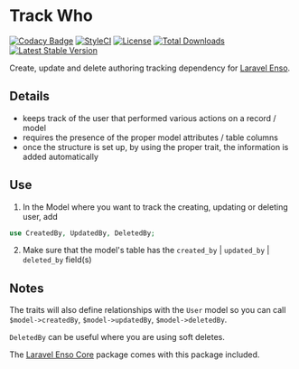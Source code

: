 # Track Who
[![Codacy Badge](https://api.codacy.com/project/badge/Grade/c2848e5734e44faab61fb3391a91a11e)](https://www.codacy.com/app/laravel-enso/TrackWho?utm_source=github.com&utm_medium=referral&utm_content=laravel-enso/TrackWho&utm_campaign=badger)
[![StyleCI](https://styleci.io/repos/85499255/shield?branch=master)](https://styleci.io/repos/85499255)
[![License](https://poser.pugx.org/laravel-enso/trackwho/license)](https://packagist.org/packages/laravel-enso/trackwho)
[![Total Downloads](https://poser.pugx.org/laravel-enso/trackwho/downloads)](https://packagist.org/packages/laravel-enso/trackwho)
[![Latest Stable Version](https://poser.pugx.org/laravel-enso/trackwho/version)](https://packagist.org/packages/laravel-enso/trackwho)

Create, update and delete authoring tracking dependency for [Laravel Enso](https://github.com/laravel-enso/Enso).

## Details

- keeps track of the user that performed various actions on a record / model
- requires the presence of the proper model attributes / table columns
- once the structure is set up, by using the proper trait, the information is added automatically

## Use

1. In the Model where you want to track the creating, updating or deleting user, add

```php
use CreatedBy, UpdatedBy, DeletedBy;
```

2. Make sure that the model's table has the `created_by` | `updated_by` | `deleted_by` field(s)

## Notes

The traits will also define relationships with the `User` model so you can call `$model->createdBy`, `$model->updatedBy`, `$model->deletedBy`.

`DeletedBy` can be useful where you are using soft deletes.

The [Laravel Enso Core](https://github.com/laravel-enso/Core) package comes with this package included.
